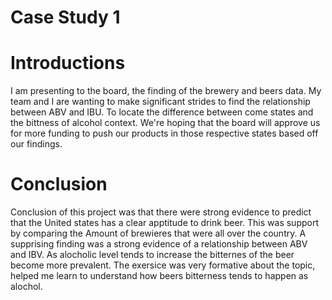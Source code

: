 # Case Study 1


# Introductions
I am presenting to the board, the finding of the brewery and beers data. My team and I are wanting to make significant strides to find the relationship between ABV and IBU. To locate the difference between come states and the bittness of alcohol context. We're hoping that the board will approve us for more funding to push our products in those respective states based off our findings. 


# Conclusion
Conclusion of this project was that there were strong evidence to predict that the United states has a clear apptitude to drink beer.  This was support by comparing 
the Amount of brewieres that were all over the country. A supprising finding was a strong evidence of a relationship between ABV and IBV. As alocholic level tends to increase the bitternes of the beer become more prevalent. The exersice was very formative about the topic, helped me learn to understand how beers bitterness tends to happen as alochol. 

